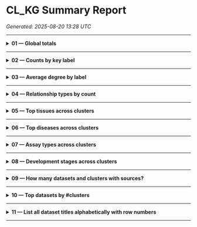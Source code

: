 

# CL_KG Summary Report

_Generated: 2025-08-20 13:28 UTC_

---


<details>
<summary><strong>01 — Global totals</strong></summary>


| nodes | relationships |
| --- | --- |
| 277146 | 1243035 |



</details>

---

<details>
<summary><strong>02 — Counts by key label</strong></summary>


| label | n |
| --- | --- |
| Protein | 30972 |
| Biological_process | 25964 |
| Disease | 25804 |
| Cell_cluster | 24850 |
| Gene | 17532 |
| Cell | 10888 |
| Multicellular_anatomical_structure | 10520 |
| Cellular_component | 4058 |
| Race | 927 |
| Developmental_stage | 437 |
| Dataset | 178 |
| Assay | 14 |



</details>

---

<details>
<summary><strong>03 — Average degree by label</strong></summary>


| label | avg_degree |
| --- | --- |
| Dataset | 90.09 |
| Cellular_component | 15.91 |
| Cell_cluster | 15.71 |
| Cell | 13.07 |
| Protein | 8.87 |
| Gene | 8.66 |
| Biological_process | 7.56 |



</details>

---

<details>
<summary><strong>04 — Relationship types by count</strong></summary>


| rt | c |
| --- | --- |
| SUBCLASSOF | 611248 |
| in_subset | 260582 |
| development_stage | 217070 |
| INSTANCEOF | 148096 |
| has_marker | 108116 |
| tissue | 93572 |
| in_taxon | 91611 |
| has_part | 82917 |
| located_in | 53728 |
| sex | 53666 |
| ncbitaxon_has_rank | 48866 |
| subcluster_of | 48330 |
| part_of | 46294 |
| self_reported_ethnicity | 46286 |
| involved_in | 44794 |
| has_participant | 43112 |
| assay | 39084 |
| disease | 37642 |
| has_source | 31364 |
| never_in_taxon | 27254 |
| has_marker_set | 26544 |
| acts_upstream_of_or_within | 24542 |
| is_active_in | 23242 |
| has_role | 20930 |
| produces | 20912 |
| term_replaced_by | 16199 |
| exemplar_data_of | 15794 |
| has_exemplar_data | 15256 |
| chebi_is_conjugate_base_of | 12140 |
| chebi_is_conjugate_acid_of | 12140 |
| has_obsolescence_reason | 11704 |
| chebi_has_functional_parent | 10980 |
| has_primary_input | 10158 |
| composed_primarily_of | 7054 |
| excluded_subClassOf | 6778 |
| present_in_taxon | 6712 |
| consider | 6606 |
| expresses | 6570 |
| regulates | 6286 |
| enables | 6222 |
| positively_regulates | 5530 |
| negatively_regulates | 5458 |
| develops_from | 3768 |
| acts_upstream_of | 3350 |
| crossSpeciesExactMatch | 2842 |
| has_primary_output | 2822 |
| has_characterizing_marker_set | 2746 |
| chebi_is_tautomer_of | 2704 |
| contributor | 2670 |
| has_primary_input_or_output | 2532 |
| chebi_is_enantiomer_of | 2508 |
| capable_of | 2174 |
| obsolete_some_soma_located_in | 1590 |
| mutually_spatially_disjoint_with | 1588 |
| results_in_development_of | 1540 |
| Population_group | 1408 |
| hasCountryOfOrigin | 1382 |
| creator | 1328 |
| contributes_to_morphology_of | 1264 |
| has_plasma_membrane_part | 1204 |
| connects | 1114 |
| lacks_plasma_membrane_part | 1080 |
| has_target_end_location | 1038 |
| occurs_in | 1032 |
| chebi_has_parent_hydride | 942 |
| only_in_taxon | 926 |
| capable_of_part_of | 864 |
| is_opposite_of | 850 |
| has_soma_location | 846 |
| adjacent_to | 810 |
| results_in_morphogenesis_of | 786 |
| overlaps | 778 |
| colocalizes_with | 726 |
| immediately_preceded_by | 712 |
| chebi_is_substituent_group_from | 688 |
| results_in_acquisition_of_features_of | 670 |
| in_historical_homology_relationship_with | 660 |
| results_in_assembly_of | 654 |
| has_target_start_location | 598 |
| results_in_transport_across | 524 |
| connected_to | 460 |
| has_muscle_insertion | 458 |
| isDemonymOf | 456 |
| some_soma_located_in | 452 |
| has_muscle_origin | 438 |
| results_in_formation_of | 432 |
| term_editor | 416 |
| has_potential_to_develop_into | 396 |
| results_in_organization_of | 394 |
| vessel_supplies_blood_to | 376 |
| attached_to | 346 |
| bounding_layer_of | 336 |
| bearer_of | 324 |
| connecting_branch_of | 297 |
| tributary_of | 290 |
| innervated_by | 288 |
| output_of | 278 |
| BSPO_0000126 | 274 |
| extends_fibers_into | 270 |
| partially_overlaps | 268 |
| continuous_with | 262 |
| has_quality | 254 |
| vessel_drains_blood_from | 254 |
| innervates | 238 |
| has_synaptic_IO_in_region | 234 |
| has_high_plasma_membrane_amount | 226 |
| increased_in_magnitude_relative_to | 224 |
| decreased_in_magnitude_relative_to | 222 |
| process_has_causal_agent | 220 |
| has_low_plasma_membrane_amount | 220 |
| results_in_movement_of | 214 |
| has_developmental_contribution_from | 204 |
| surrounds | 190 |
| BSPO_0000120 | 184 |
| has_curation_status | 181 |
| has_relative_magnitude | 180 |
| acts_on_population_of | 178 |
| luminal_space_of | 178 |
| branching_part_of | 176 |
| BSPO_0000121 | 172 |
| has_intermediate | 168 |
| starts_with | 164 |
| has_skeleton | 158 |
| regulates_characteristic | 154 |
| results_in_maturation_of | 154 |
| directly_negatively_regulates | 148 |
| regulates_levels_of | 146 |
| skeleton_of | 142 |
| immediate_transformation_of | 142 |
| results_in_disassembly_of | 140 |
| negatively_regulates_in_another_organism | 138 |
| derived_from_ancestral_fusion_of | 134 |
| results_in_commitment_to | 124 |
| directly_positively_regulates | 122 |
| created_by | 118 |
| proximally_connected_to | 118 |
| participates_in | 114 |
| regulates_in_another_organism | 112 |
| conduit_for | 110 |
| produced_by | 108 |
| results_in_transport_along | 98 |
| directly_regulates | 98 |
| transformation_of | 94 |
| has_muscle_antagonist | 94 |
| dubious_for_taxon | 86 |
| BSPO_0001107 | 80 |
| ends_with | 78 |
| results_in_fusion_of | 78 |
| contributes_to | 78 |
| results_in_structural_organization_of | 74 |
| channel_for | 72 |
| existence_ends_during | 70 |
| surrounded_by | 70 |
| distally_connected_to | 70 |
| results_in_specification_of | 68 |
| temporal_interpretation | 64 |
| results_in_growth_of | 56 |
| acts_upstream_of4_positive_effect | 54 |
| BSPO_0005001 | 54 |
| acts_upstream_of_or_within4_positive_effect | 52 |
| has_start_location | 52 |
| channels_from | 52 |
| results_in_determination_of | 50 |
| preceded_by | 50 |
| contains_process | 48 |
| has_small_molecule_activator | 48 |
| positively_regulates_in_another_organism | 46 |
| has_end_location | 46 |
| results_in_transport_to_from_or_in | 46 |
| lacks_part | 44 |
| anteriorly_connected_to | 44 |
| develops_into | 38 |
| developmentally_induced_by | 38 |
| location_of | 38 |
| subdivision_of | 38 |
| has_member | 38 |
| includedInDataCatalog | 38 |
| channels_into | 36 |
| positively_regulates_characteristic | 34 |
| happens_during | 34 |
| negatively_regulates_characteristic | 34 |
| synapsed_to | 34 |
| BSPO_0000122 | 32 |
| has_not_completed | 30 |
| existence_starts_and_ends_during | 30 |
| existence_starts_during | 30 |
| BSPO_0000123 | 30 |
| derives_from | 28 |
| BSPO_0000098 | 28 |
| BSPO_0000108 | 28 |
| site_of | 26 |
| results_in_maintenance_of | 26 |
| has_stage_marker | 26 |
| has_potential_to_developmentally_contribute_to | 26 |
| axon_synapses_in | 26 |
| has_component | 26 |
| BSPO_0015014 | 26 |
| mmusdv_has_stage_marker | 24 |
| BSPO_0000096 | 24 |
| BSPO_0000102 | 24 |
| BSPO_0000107 | 24 |
| sexually_homologous_to | 24 |
| simultaneous_with | 22 |
| directly_develops_from | 22 |
| BSPO_0001113 | 22 |
| is_count_of | 20 |
| acts_upstream_of4_negative_effect | 20 |
| results_in_remodeling_of | 20 |
| see_also | 18 |
| preceding_element_is | 18 |
| is_homeomorphic_for | 18 |
| results_in_fission_of | 18 |
| synapsed_by | 18 |
| develops_in | 18 |
| BSPO_0000099 | 18 |
| protects | 18 |
| is_positive_form_of | 16 |
| is_negative_form_of | 16 |
| acts_upstream_of_or_within4_negative_effect | 16 |
| results_in | 16 |
| regulated_by | 16 |
| developmentally_replaces | 16 |
| BSPO_0001106 | 16 |
| BSPO_0001100 | 14 |
| BSPO_0020001 | 14 |
| reciprocal_of | 14 |
| results_in_distribution_of | 12 |
| confers_advantage_in | 12 |
| BSPO_0015101 | 12 |
| existence_starts_with | 12 |
| BSPO_0001101 | 12 |
| towards | 12 |
| http___purl_org_dc_terms_contributor | 12 |
| BSPO_0015102 | 10 |
| has_small_molecule_regulator | 10 |
| existence_ends_with | 10 |
| BSPO_0001108 | 10 |
| BSPO_0001115 | 10 |
| develops_from_part_of | 10 |
| has_cross_section | 10 |
| is_direct_form_of | 10 |
| precedes | 8 |
| immediately_precedes | 8 |
| functionally_related_to | 8 |
| coincident_with | 8 |
| BSPO_0000100 | 8 |
| ambiguous_for_taxon | 8 |
| anastomoses_with | 8 |
| filtered_through | 8 |
| in_innermost_side_of | 8 |
| in_outermost_side_of | 8 |
| attached_to_part_of | 8 |
| indirectly_supplies | 8 |
| nominally_disjoint_with | 6 |
| has_synaptic_terminal_in | 6 |
| starts | 6 |
| realizes | 6 |
| hasAncestryStatus | 6 |
| serially_homologous_to | 6 |
| results_in_developmental_progression_of | 4 |
| immediately_causally_upstream_of | 4 |
| results_in_changes_to_anatomical_or_cellular_structure | 4 |
| directly_develops_into | 4 |
| pr_has_constituent_monomer | 4 |
| member_of | 4 |
| has_no_connections_with | 4 |
| ends | 4 |
| characteristic_of | 4 |
| BSPO_0000097 | 4 |
| lumen_of | 4 |
| BSPO_0000124 | 4 |
| BSPO_0000125 | 4 |
| is_indirect_form_of | 4 |
| has_scope | 2 |
| capable_of_regulating | 2 |
| ends_during | 2 |
| involved_in_regulation_of | 2 |
| has_potential_to_directly_develop_into | 2 |
| has_sensory_dendrite_in | 2 |
| has_presynaptic_terminal_in | 2 |
| has_dendrite_location | 2 |
| fasciculates_with | 2 |
| correlated_with | 2 |
| non_functional_homolog_of | 2 |
| pr_has_gene_template | 2 |
| BSPO_0015202 | 2 |
| BSPO_0015009 | 2 |
| BSPO_0015012 | 2 |
| input_of | 2 |
| existence_ends_during_or_before | 2 |
| has_2D_boundary | 2 |
| existence_starts_during_or_after | 2 |
| posteriorly_connected_to | 2 |
| trunk_part_of | 2 |
| layer_part_of | 2 |
| definition_source | 2 |



</details>

---

<details>
<summary><strong>05 — Top tissues across clusters</strong></summary>


| tissue | clusters |
| --- | --- |
| primary motor cortex | 2308 |
| hypothalamus | 2179 |
| primary visual cortex | 1586 |
| primary somatosensory cortex | 1459 |
| hippocampal formation | 1201 |
| anterior cingulate cortex | 1198 |
| cerebellum | 1160 |
| brain | 1131 |
| white matter | 1075 |
| primary auditory cortex | 1074 |
| dorsolateral prefrontal cortex | 1004 |
| midbrain | 975 |
| middle temporal gyrus | 952 |
| striatum | 948 |
| hindbrain | 892 |
| neocortex | 810 |
| pallidum | 791 |
| blood | 725 |
| ventricular system of brain | 724 |
| thalamic complex | 650 |



</details>

---

<details>
<summary><strong>06 — Top diseases across clusters</strong></summary>


| disease | clusters |
| --- | --- |
| normal | 14106 |
| COVID-19 | 718 |
| dementia | 314 |
| Crohn disease | 241 |
| Pick disease | 182 |
| Alzheimer disease | 182 |
| progressive supranuclear palsy | 182 |
| trisomy 18 | 141 |
| chronic kidney disease | 125 |
| acute kidney failure | 124 |
| respiratory system disorder | 106 |
| interstitial lung disease | 93 |
| pulmonary fibrosis | 91 |
| lung adenocarcinoma | 86 |
| non-specific interstitial pneumonia | 85 |
| arrhythmogenic right ventricular cardiomyopathy | 85 |
| dilated cardiomyopathy | 85 |
| chronic rhinitis | 84 |
| hypersensitivity pneumonitis | 82 |
| chronic obstructive pulmonary disease | 82 |



</details>

---

<details>
<summary><strong>07 — Assay types across clusters</strong></summary>


| assay | clusters |
| --- | --- |
| 10x 3&#39; v3 | 7012 |
| 10x 3&#39; v2 | 3290 |
| sci-RNA-seq3 | 1854 |
| MERFISH | 1483 |
| 10x 3&#39; v1 | 1000 |
| Drop-seq | 934 |
| Smart-seq v4 | 820 |
| 10x 5&#39; v2 | 704 |
| 10x 5&#39; v1 | 533 |
| Patch-seq | 347 |
| Smart-seq2 | 333 |
| 10x multiome | 314 |
| snmC-Seq2 | 292 |
| Seq-Well | 158 |
| 10x 5&#39; transcription profiling | 152 |
| 10x 3&#39; transcription profiling | 112 |
| 10x scATAC-seq | 42 |
| snm3C-seq | 41 |
| mCT-seq | 40 |
| Smart-seq | 37 |
| TruDrop | 25 |
| scATAC-seq | 10 |
| Smart-seq3 | 9 |



</details>

---

<details>
<summary><strong>08 — Development stages across clusters</strong></summary>


| stage | clusters |
| --- | --- |
| 29-year-old stage | 3910 |
| 50-year-old stage | 3868 |
| 42-year-old stage | 3818 |
| 60-year-old stage | 3336 |
| 43-year-old stage | 2651 |
| 9-week-old stage | 2323 |
| 8-week-old stage | 1868 |
| 16th week post-fertilization stage | 1842 |
| 15th week post-fertilization stage | 1589 |
| 17th week post-fertilization stage | 1413 |
| 12th week post-fertilization stage | 1411 |
| sixth decade stage | 1395 |
| 13th week post-fertilization stage | 1371 |
| 2-month-old stage | 1367 |
| 65-year-old stage | 1265 |
| 58-year-old stage | 1256 |
| 59-year-old stage | 1239 |
| 70-year-old stage | 1199 |
| 69-year-old stage | 1194 |
| 7-week-old stage | 1156 |
| 56-year-old stage | 1153 |
| 63-year-old stage | 1148 |
| 52-year-old stage | 1126 |
| 4-week-old stage | 1081 |
| 57-year-old stage | 1075 |
| 53-year-old stage | 1056 |
| 68-year-old stage | 1053 |
| 30-year-old stage | 1041 |
| 64-year-old stage | 1035 |
| 75-year-old stage | 1004 |
| 66-year-old stage | 991 |
| 25-year-old stage | 979 |
| 47-year-old stage | 942 |
| 62-year-old stage | 936 |
| 72-year-old stage | 917 |
| 41-year-old stage | 914 |
| juvenile stage | 900 |
| 46-year-old stage | 898 |
| 39-year-old stage | 897 |
| 61-year-old stage | 886 |
| 40-year-old stage | 880 |
| 73-year-old stage | 869 |
| 35-year-old stage | 864 |
| prime adult stage | 863 |
| 37-year-old stage | 849 |
| 36-year-old stage | 848 |
| 54-year-old stage | 846 |
| 55-year-old stage | 843 |
| 31-year-old stage | 839 |
| 78-year-old stage | 825 |
| 45-year-old stage | 825 |
| 38-year-old stage | 807 |
| 27-year-old stage | 800 |
| 71-year-old stage | 799 |
| 49-year-old stage | 796 |
| seventh decade stage | 794 |
| 83-year-old stage | 790 |
| 34-year-old stage | 785 |
| 77-year-old stage | 775 |
| 2-week-old stage | 768 |
| 33-year-old stage | 757 |
| 21-year-old stage | 746 |
| fourth decade stage | 725 |
| 80-year-old stage | 703 |
| 67-year-old stage | 701 |
| fifth decade stage | 692 |
| unknown | 688 |
| 48-year-old stage | 682 |
| 82-year-old stage | 675 |
| 24-year-old stage | 662 |
| 74-year-old stage | 651 |
| 76-year-old stage | 644 |
| 80 year-old and over stage | 633 |
| 23-year-old stage | 628 |
| 51-year-old stage | 619 |
| 44-year-old stage | 617 |
| 84-year-old stage | 610 |
| 6-week-old stage | 603 |
| 26-day-old stage | 591 |
| 81-year-old stage | 583 |
| 86-year-old stage | 573 |
| 1-week-old stage | 571 |
| 26-year-old stage | 565 |
| third decade stage | 534 |
| eighth decade stage | 531 |
| adult stage | 528 |
| 19-year-old stage | 503 |
| 88-year-old stage | 459 |
| 32-year-old stage | 454 |
| 85-year-old stage | 443 |
| 22-year-old stage | 432 |
| 87-year-old stage | 422 |
| 79-year-old stage | 419 |
| 20-month-old stage and over | 418 |
| 23-day-old stage | 400 |
| 89-year-old stage | 397 |
| 20-year-old stage | 396 |
| 10th week post-fertilization stage | 393 |
| 28-year-old stage | 370 |
| 10-week-old stage | 353 |
| 10-year-old stage | 316 |
| postnatal stage | 285 |
| 11-week-old stage | 284 |
| 15-year-old stage | 271 |
| 18-year-old stage | 259 |
| newborn stage (0-28 days) | 252 |
| 12-year-old stage | 252 |
| 13-week-old stage | 233 |
| 3-year-old stage | 228 |
| 4-year-old stage | 225 |
| 92-year-old stage | 223 |
| 60-79 year-old stage | 223 |
| 3-month-old stage | 214 |
| 11-year-old stage | 213 |
| pediatric stage | 208 |
| 14th week post-fertilization stage | 206 |
| 16-year-old stage | 204 |
| late adult stage | 189 |
| 13-year-old stage | 188 |
| Carnegie stage 22 | 185 |
| 24-week-old stage | 184 |
| 14-week-old stage | 184 |
| 18-month-old stage | 183 |
| 9th week post-fertilization stage | 178 |
| 90 year-old and over stage | 177 |
| 14-year-old stage | 175 |
| ninth decade stage | 171 |
| 17-year-old stage | 162 |
| 11th week post-fertilization stage | 152 |
| young adult stage | 145 |
| 9-year-old stage | 144 |
| 6-year-old stage | 140 |
| Carnegie stage 19 | 131 |
| 17-week-old stage | 130 |
| child stage (1-4 yo) | 126 |
| juvenile stage (5-14 yo) | 124 |
| 16-week-old stage | 123 |
| Carnegie stage 23 | 122 |
| 18th week post-fertilization stage | 117 |
| 15-week-old stage | 103 |
| 12-week-old stage | 103 |
| 2-year-old stage | 93 |
| Carnegie stage 18 | 92 |
| Carnegie stage 17 | 88 |
| 19-week-old stage | 87 |
| 91-year-old stage | 87 |
| 20-week-old stage | 85 |
| 18-week-old stage | 83 |
| Theiler stage 25 | 81 |
| Theiler stage 23 | 75 |
| Theiler stage 22 | 74 |
| 6-month-old stage | 71 |
| 90-year-old stage | 70 |
| Theiler stage 27 | 69 |
| Theiler stage 21 | 66 |
| 7-day-old stage | 65 |
| 4-day-old stage | 65 |
| 8-year-old stage | 65 |
| 5-year-old stage | 63 |
| 7-year-old stage | 61 |
| 5-week-old stage | 61 |
| Theiler stage 20 | 55 |
| Theiler stage 18 | 53 |
| 12-month-old stage | 51 |
| embryonic stage | 45 |
| 20th week post-fertilization stage | 44 |
| 23-week-old stage | 42 |
| Carnegie stage 21 | 42 |
| 1-month-old stage | 42 |
| 11-month-old stage | 37 |
| 25-week-old stage | 36 |
| 96-year-old stage | 35 |
| 19-month-old stage | 31 |
| 7-month-old stage | 30 |
| 29-week-old stage | 28 |
| 9-month-old stage | 27 |
| middle aged stage | 25 |
| 22-week-old stage | 24 |
| 26-week-old stage | 21 |
| Carnegie stage 09 | 15 |
| Carnegie stage 13 | 15 |
| Carnegie stage 14 | 15 |
| Carnegie stage 11 | 15 |
| Carnegie stage 12 | 15 |
| 1-year-old stage | 14 |
| 16-month-old stage | 10 |
| 21-week-old stage | 9 |
| 8-month-old stage | 8 |



</details>

---

<details>
<summary><strong>09 — How many datasets and clusters with sources?</strong></summary>


| datasets | clusters_with_source |
| --- | --- |
| 177 | 15682 |



</details>

---

<details>
<summary><strong>10 — Top datasets by #clusters</strong></summary>


| dataset | clusters |
| --- | --- |
| HypoMap – a unified single cell gene expression atlas of the murine hypothalamus | 1397 |
| Survey of human embryonic development | 895 |
| Survey of human embryonic development (1 million cells subset) | 895 |
| Single-cell RNA-seq for all cortical &amp; hippocampal regions (10x) | 436 |
| Single-cell RNA-seq for all cortical &amp; hippocampal regions (SMART-Seq v4) | 431 |
| Tabula Sapiens - All Cells | 385 |
| WB_MERFISH_animal1_coronal | 346 |
| WB_MERFISH_animal2_coronal | 346 |
| WB_MERFISH_animal3_sagittal | 346 |
| Dissection: Primary somatosensory cortex (S1) | 332 |
| Dissection: Primary auditory cortex(A1) | 327 |
| All - A single-cell transcriptomic atlas characterizes ageing tissues in the mouse | 322 |
| Dissection: Primary motor cortex (M1) | 319 |
| Dissection: Primary visual cortex(V1) | 315 |
| Dissection: Anterior cingulate cortex (ACC) | 305 |
| Dissection: Dorsolateral prefrontal cortex (DFC) | 303 |
| Dissection: Angular gyrus (AnG) | 302 |
| Dissection: Middle temporal gyrus (MTG) | 297 |
| An integrated transcriptomic and epigenomic atlas of mouse primary motor cortex cell types | 269 |
| DNA Methylation (CGN) Atlas of the Mouse Brain at Single-Cell Resolution | 215 |



</details>

---

<details>
<summary><strong>11 — List all dataset titles alphabetically with row numbers</strong></summary>


| idx | dataset |
| --- | --- |
| 1 | A molecular single-cell lung atlas of lethal COVID-19 |
| 2 | A proximal-to-distal survey of healthy adult human small intestine and colon epithelium by single-cell transcriptomics |
| 3 | A scRNA-seq atlas of immune cells at the CNS borders |
| 4 | A single-cell multi-omic atlas spanning the adult rhesus macaque brain |
| 5 | A transcriptomic atlas of the mouse cerebellum |
| 6 | AIDA Phase 1 Data Freeze v2: Chinese, Indian, Japanese, Korean, Malay, and Thai donors in Japan, Singapore, South Korea, Thailand, and India |
| 7 | Adult mouse cortical cell taxonomy revealed by single cell transcriptomics |
| 8 | Airway |
| 9 | All - A single-cell transcriptomic atlas characterizes ageing tissues in the mouse |
| 10 | All Cells - snRNA-seq |
| 11 | All cell types of human eye |
| 12 | All cells types from scRNA-seq of human primary sclerosing cholangitis patients and healthy controls |
| 13 | All cells types from snRNA-seq of human primary sclerosing cholangitis patients and healthy controls |
| 14 | All cells with electrophysiological and morphological recordings |
| 15 | All cells with electrophysiological recordings |
| 16 | All cells with morphological recordings |
| 17 | All major cell types in adult human retina |
| 18 | All-snATAC-Spatial multi-omic map of human myocardial infarction |
| 19 | All-snRNA-Spatial multi-omic map of human myocardial infarction |
| 20 | Amacrine cells of the human fovea and peripheral retina |
| 21 | An integrated cell atlas of the human lung in health and disease (core) |
| 22 | An integrated cell atlas of the human lung in health and disease (full) |
| 23 | An integrated transcriptomic and epigenomic atlas of mouse primary motor cortex cell types |
| 24 | Autoimmunity PBMCs |
| 25 | B Cell/Plasmablast Sub_clusters of COVID-19 Immune Altas: Integration of 5 public COVID-19 PBMC single-cell datasets |
| 26 | B cells -- CV19 infection, vaccination and HC |
| 27 | Bipolar cells of the human fovea and peripheral retina |
| 28 | Brain non-myeloid cells - A single-cell transcriptomic atlas characterizes ageing tissues in the mouse |
| 29 | BrainAgingSpatialAtlas_Imputed |
| 30 | BrainAgingSpatialAtlas_MERFISH |
| 31 | BrainAgingSpatialAtlas_MERFISH_LPS |
| 32 | BrainAgingSpatialAtlas_snRNAseq |
| 33 | CGE-derived interneurons integrated with 10X sequencing MOp data |
| 34 | COMBAT project: single cell gene expression data from COVID-19, sepsis and flu patient PBMCs |
| 35 | COVID-19 Immune Altas: Integration of 5 public COVID-19 PBMC single-cell datasets |
| 36 | Central Cornea |
| 37 | Circulating Immune cells -- CV19 infection, vaccination and HC |
| 38 | Classical Monocyte sub_clusters of COVID-19 Immune Altas: Integration of 5 public COVID-19 PBMC single-cell datasets |
| 39 | Colon |
| 40 | DCM/ACM heart cell atlas: All cells |
| 41 | DNA Methylation (CGN) Atlas of the Mouse Brain at Single-Cell Resolution |
| 42 | DNA methylation of brain cells -- CG methylation of Excitatory Neurons (snmC-seq) |
| 43 | DNA methylation of brain cells -- CG methylation of Inhibitory and Subcortical Neurons (snm3C-seq) |
| 44 | DNA methylation of brain cells -- CG methylation of Inhibitory and Subcortical Neurons (snmC-seq) |
| 45 | DNA methylation of brain cells -- CG methylation of Non-neuronal Cells (snm3C-seq) |
| 46 | DNA methylation of brain cells -- CG methylation of Non-neuronal Cells (snmC-seq) |
| 47 | DNA methylation of brain cells -- non-CG methylation of Excitatory Neurons (snm3C-seq) |
| 48 | DNA methylation of brain cells -- non-CG methylation of Excitatory Neurons (snmC-seq) |
| 49 | DNA methylation of brain cells -- non-CG methylation of Inhibitory and Subcortical Neurons (snm3C-seq) |
| 50 | DNA methylation of brain cells -- non-CG methylation of Inhibitory and Subcortical Neurons (snmC-seq) |
| 51 | DNA methylation of brain cells -- non-CG methylation of Non-neuronal Cells (snmC-seq) |
| 52 | Discovery (DIS) set of human colorectal tumor: Epithelial |
| 53 | Dissection: Angular gyrus (AnG) |
| 54 | Dissection: Anterior cingulate cortex (ACC) |
| 55 | Dissection: Dorsolateral prefrontal cortex (DFC) |
| 56 | Dissection: Middle temporal gyrus (MTG) |
| 57 | Dissection: Primary auditory cortex(A1) |
| 58 | Dissection: Primary motor cortex (M1) |
| 59 | Dissection: Primary somatosensory cortex (S1) |
| 60 | Dissection: Primary visual cortex(V1) |
| 61 | Evolution of cellular diversity in primary motor cortex of human - non-neurons |
| 62 | Excitatory neurons integrated with 10X sequencing MOp data |
| 63 | Fetal Human Gut (6-11 PCW) |
| 64 | Fetal kidney dataset: full |
| 65 | Frontal cortex samples from C9-ALS, C9-ALS/FTD and age matched control brains |
| 66 | Frontal cortex samples from C9-FTD and age matched control brains |
| 67 | HBCA - epithelial |
| 68 | HBCA - global |
| 69 | HBCA - stroma |
| 70 | Horizontal cells of the human fovea and peripheral retina |
| 71 | Human Astrocytes 10x scRNA-seq |
| 72 | Human CellCards Multi-Study CellRef 1.0 Atlas |
| 73 | Human DA Neurons 10x scRNA-seq |
| 74 | Human Endothelial cells 10x scRNA-seq |
| 75 | Human Human Microglia 10x scRNA-seq |
| 76 | Human Multiple Cortical Areas SMART-seq |
| 77 | Human Non-DA Neurons 10x scRNA-seq |
| 78 | Human Nurr-Negative Nuclei 10x scRNA-seq |
| 79 | Human Nurr-Positive Nuclei 10x scRNA-seq |
| 80 | Human OPC Cells 10x scRNA-seq |
| 81 | Human Oligodendrocytes 10x scRNA-seq |
| 82 | Human kidney cortex snATAC-seq data from donors with and without diabetic kidney disease |
| 83 | Human kidney cortex snRNA-seq data from donors with and without diabetic kidney disease |
| 84 | HypoMap – a unified single cell gene expression atlas of the murine hypothalamus |
| 85 | Ileum |
| 86 | Immunophenotyping of COVID-19 and influenza highlights the role of type I interferons in development of severe COVID-19 |
| 87 | Individual Single-Cell RNA-seq PBMC Data from Arunachalam et al. |
| 88 | Individual Single-Cell RNA-seq PBMC Data from Guo et al. |
| 89 | Individual Single-Cell RNA-seq PBMC Data from Lee et al. |
| 90 | Individual Single-Cell RNA-seq PBMC Data from Schulte-Schrepping et al. |
| 91 | Individual Single-Cell RNA-seq PBMC Data from Wilk et al. |
| 92 | Integrated HBCA |
| 93 | Integrated Single-nucleus and Single-cell RNA-seq of the Adult Human Kidney |
| 94 | Integrated data |
| 95 | Iris |
| 96 | Large-scale single-cell analysis reveals critical immune characteristics of COVID-19 patients |
| 97 | Lens |
| 98 | M cells -- CV19 infection, vaccination and HC |
| 99 | MGE-derived interneurons integrated with 10X sequencing MOp data |
| 100 | Mature kidney dataset: full |
| 101 | Molecular, spatial and projection diversity of neurons in primary motor cortex revealed by in situ single-cell transcriptomics |
| 102 | Multiomics single-cell analysis of human pancreatic islets reveals novel cellular states in health and type 1 diabetes |
| 103 | Non-neuronal cells of the human fovea and peripheral retina |
| 104 | Non-neuronal cells — An Atlas of Gene Regulatory Elements in Adult Mouse Cerebrum. |
| 105 | Occipital cortex samples from C9-ALS, C9-ALS/FTD and age matched control brains |
| 106 | Occipital cortex samples from C9-FTD and age matched control brains |
| 107 | Organoid - Cell Types of the Human Retina and Its Organoids at Single-Cell Resolution |
| 108 | PBMC |
| 109 | PBMCs |
| 110 | Paediatric Human Gut (4-14y) |
| 111 | Photoreceptor cells of the human fovea and peripheral retina |
| 112 | Placenta Infection |
| 113 | Platelet sub_clusters of COVID-19 Immune Altas: Integration of 5 public COVID-19 PBMC single-cell datasets |
| 114 | Retina |
| 115 | Retinal ganglion cells of the human fovea and peripheral retina |
| 116 | Shared and distinct transcriptomic cell types across neocortical areas |
| 117 | Single Cell Sequencing of Human PBMCs in Clonal Hematopoeisis of Indeterminant Potential |
| 118 | Single cell transcriptional and chromatin accessibility profiling redefine cellular heterogeneity in the adult human kidney - ATACseq |
| 119 | Single cell transcriptional and chromatin accessibility profiling redefine cellular heterogeneity in the adult human kidney - RNAseq |
| 120 | Single-cell RNA-seq analysis reveals cell subsets and gene signatures associated with Rheumatoid Arthritis Disease Activity |
| 121 | Single-cell RNA-seq for all cortical &amp; hippocampal regions (10x) |
| 122 | Single-cell RNA-seq for all cortical &amp; hippocampal regions (SMART-Seq v4) |
| 123 | Single-cell RNA-seq of the Adult Human Kidney (Version 1.0) |
| 124 | Single-cell RNA-seq of the Adult Human Kidney (Version 1.5) |
| 125 | Single-cell atlas of peripheral immune response to SARS-CoV-2 infection |
| 126 | Single-cell multi-omics analysis of the immune response in COVID-19 |
| 127 | Single-cell sequencing links multiregional immune landscapes and tissue-resident T cells in ccRCC to tumor topology and therapy efficacy |
| 128 | Single-cell transcriptomes of the human skin reveal age-related loss of fibroblast priming |
| 129 | Single-nucleus RNA-seq of the Adult Human Kidney (Version 1.0) |
| 130 | Single-nucleus RNA-seq of the Adult Human Kidney (Version 1.5) |
| 131 | Single-nucleus transcriptome data from the dlPFC: Human |
| 132 | Single-soma transcriptomics of tangle-bearing neurons in Alzheimer’s disease - Excitatory |
| 133 | Skin |
| 134 | Supercluster: CGE-derived interneurons |
| 135 | Supercluster: Deep layer (non-IT) excitatory neurons |
| 136 | Supercluster: IT-projecting excitatory neurons |
| 137 | Supercluster: MGE-derived interneurons |
| 138 | Supercluster: Non-neuronal cells |
| 139 | Survey of human embryonic development |
| 140 | Survey of human embryonic development (1 million cells subset) |
| 141 | T Cell and NK Cell Subtypes of COVID-19 Immune Altas: Integration of 5 public COVID-19 PBMC single-cell datasets |
| 142 | T cells -- CV19 infection, vaccination and HC |
| 143 | TI epithelial |
| 144 | TI immune |
| 145 | TI stromal |
| 146 | Tabula Sapiens - All Cells |
| 147 | Time-resolved Systems Immunology Reveals a Late Juncture Linked to Fatal COVID-19: Adaptive Cells |
| 148 | Time-resolved Systems Immunology Reveals a Late Juncture Linked to Fatal COVID-19: Innate Cells |
| 149 | Total - Cells of the human intestinal tract mapped across space and time |
| 150 | Trabecular Meshwork and Corneal Scleral wedge |
| 151 | Type I interferon autoantibodies are associated with systemic immune alterations in patients with COVID-19 |
| 152 | UMAP visualization of all 12 datasets |
| 153 | VAL and DIS datasets: Non-Epithelial |
| 154 | Validation (Val) set of human colorectal tumor: Epithelial |
| 155 | WB_MERFISH_animal1_coronal |
| 156 | WB_MERFISH_animal2_coronal |
| 157 | WB_MERFISH_animal3_sagittal |
| 158 | WB_MERFISH_animal4_sagittal |
| 159 | Whole Taxonomy - DLPFC: Seattle Alzheimer&#39;s Disease Atlas (SEA-AD) |
| 160 | Whole Taxonomy - MTG: Seattle Alzheimer&#39;s Disease Atlas (SEA-AD) |
| 161 | ccRCC - Single-cell analyses of renal cell cancers reveal insights into tumor microenvironment, cell of origin, and therapy response |
| 162 | chRCC - Single-cell analyses of renal cell cancers reveal insights into tumor microenvironment, cell of origin, and therapy response |
| 163 | colon epithelial |
| 164 | colon immune |
| 165 | colon stromal |
| 166 | innate T cells -- CV19 infection, vaccination and HC |
| 167 | multiplexed scRNA-seq of 1.2 million PBMCs from adult lupus samples |
| 168 | normal - Single-cell analyses of renal cell cancers reveal insights into tumor microenvironment, cell of origin, and therapy response |
| 169 | nygc multimodal pbmc |
| 170 | scRNA-seq of foveal and parafoveal retina |
| 171 | snRNA-seq data for human cerebella from 9-12 developmental stages |
| 172 | snRNA-seq data for mouse cerebella from 9-12 developmental stages |
| 173 | snRNA-seq of human anterior and posterior hippocampus |
| 174 | snRNA-seq of human retina - all cells |
| 175 | snmCT-seq of human dorsolateral prefrontal cortex (Brodmann area 46) |
| 176 | white matter - all cells |



</details>

---
